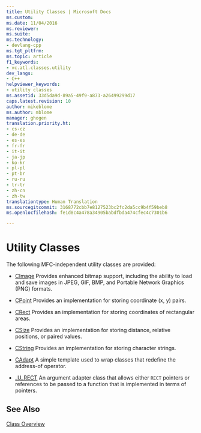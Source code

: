 ```yaml
---
title: Utility Classes | Microsoft Docs
ms.custom: 
ms.date: 11/04/2016
ms.reviewer: 
ms.suite: 
ms.technology:
- devlang-cpp
ms.tgt_pltfrm: 
ms.topic: article
f1_keywords:
- vc.atl.classes.utility
dev_langs:
- C++
helpviewer_keywords:
- utility classes
ms.assetid: 33d5da9d-89a5-49f9-a873-a26499299d17
caps.latest.revision: 10
author: mikeblome
ms.author: mblome
manager: ghogen
translation.priority.ht:
- cs-cz
- de-de
- es-es
- fr-fr
- it-it
- ja-jp
- ko-kr
- pl-pl
- pt-br
- ru-ru
- tr-tr
- zh-cn
- zh-tw
translationtype: Human Translation
ms.sourcegitcommit: 3168772cbb7e8127523bc2fc2da5cc9b4f59beb8
ms.openlocfilehash: fe1d8c4a478a34905babdfbda474cfec4c7301b6

---
```

# Utility Classes
The following MFC-independent utility classes are provided:  
  
-   [CImage](../atl-mfc-shared/reference/cimage-class.md) Provides enhanced bitmap support, including the ability to load and save images in JPEG, GIF, BMP, and Portable Network Graphics (PNG) formats.  
  
-   [CPoint](../atl-mfc-shared/reference/cpoint-class.md) Provides an implementation for storing coordinate (x, y) pairs.  
  
-   [CRect](../atl-mfc-shared/reference/crect-class.md) Provides an implementation for storing coordinates of rectangular areas.  
  
-   [CSize](../atl-mfc-shared/reference/csize-class.md) Provides an implementation for storing distance, relative positions, or paired values.  
  
-   [CString](../atl-mfc-shared/reference/cstringt-class.md) Provides an implementation for storing character strings.  
  
-   [CAdapt](../atl/reference/cadapt-class.md) A simple template used to wrap classes that redefine the address-of operator.  
  
-   [_U_RECT](../atl/reference/u-rect-class.md) An argument adapter class that allows either `RECT` pointers or references to be passed to a function that is implemented in terms of pointers.  
  
## See Also  
 [Class Overview](../atl/atl-class-overview.md)




<!--HONumber=Jan17_HO2-->


